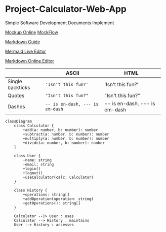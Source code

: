 # Project-Calculator-Web-App
Simple Software Development Documents Implement

[Mockup Online](https://app.moqups.com/)
[MockFlow](https://wireframepro.mockflow.com/)

[Markdown Guide](https://www.markdownguide.org/)

[Mermaid Live Editor](https://mermaid.live/edit#pako:eNqNUj1PwzAU_CuWp0RNq3y1STx0gYGNAbFAGFzbBEuJHfkDEUr-O25KQgIdasnS0_nu6d75HSGRlEEESY21vuW4UrgpBXBnQMANromtsZEKHM_46awwpR5GQNjmwFQADmPpj8WMq-3BKEzM1YLG1oa3dXe1gPJ3Ttk19L4U8-keNVvMtRa4YQhoo7ioZjBrMK__46taVlx4_hKR1iwgq9lvih5xJZrF6l80dse1e-sWmcuWKWy4FHp08vyy_JL7keFN3JE6N1QxMzG15__tNlmZ_f16_bU_p4WAm0dfIOwn0wi4uIRx94c3CJcMTAjTQyMYwIYpp6BuDYd5S2jeWMNKiFxJ2St2-1DCUvSOiq2RD50gEBllWQBtS7FhP4s7gi0WEB3hB0RZlGySXZoXaZRFRbyNAthBVGzyMErSMEvCNEvzOOsD-Cml04ebIonDIou3uyhPdnEaD92ehsdT8_4b1ej8RA)

[Markdown Online Editor](https://stackedit.io/)

|                |ASCII                          |HTML                         |
|----------------|-------------------------------|-----------------------------|
|Single backticks|`'Isn't this fun?'`            |'Isn't this fun?'            |
|Quotes          |`"Isn't this fun?"`            |"Isn't this fun?"            |
|Dashes          |`-- is en-dash, --- is em-dash`|-- is en-dash, --- is em-dash|


```mermaid
classDiagram
    class Calculator {
        +add(a: number, b: number): number
        +subtract(a: number, b: number): number
        +multiply(a: number, b: number): number
        +divide(a: number, b: number): number
    }

    class User {
        -name: string
        -email: string
        +login()
        +logout()
        +useCalculator(calc: Calculator)
    }

    class History {
        +operations: string[]
        +addOperation(operation: string)
        +getOperations(): string[]
    }

    Calculator --|> User : uses
    Calculator --> History : maintains
    User --> History : accesses
